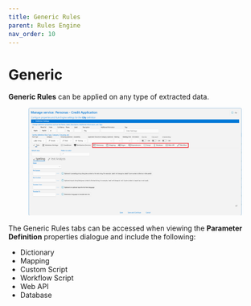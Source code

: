 ```yaml
---
title: Generic Rules
parent: Rules Engine
nav_order: 10
---
```


# Generic

**Generic Rules** can be applied on any type of extracted data.

<figure><img src="../../.gitbook/assets/image (33).png" alt=""><figcaption></figcaption></figure>

The Generic Rules tabs can be accessed when viewing the **Parameter Definition** properties dialogue and include the following:

* Dictionary
* Mapping 
* Custom Script
* Workflow Script
* Web API
* Database

